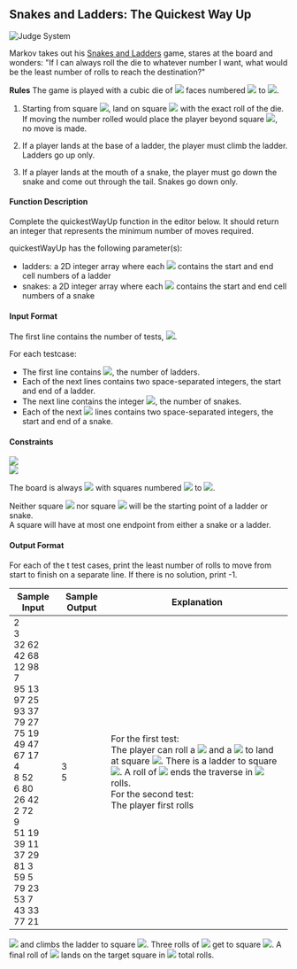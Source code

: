 ## Snakes and Ladders: The Quickest Way Up

![Judge System](https://www.hackerrank.com/challenges/the-quickest-way-up)

Markov takes out his [Snakes and Ladders](https://en.wikipedia.org/wiki/Snakes_and_Ladders) game, stares at the board and wonders: "If I can always roll the die to whatever number I want, what would be the least number of rolls to reach the destination?"

**Rules** The game is played with a cubic die of <img src="https://latex.codecogs.com/svg.latex?\Large&space;6"> faces numbered <img src="https://latex.codecogs.com/svg.latex?\Large&space;1"> to <img src="https://latex.codecogs.com/svg.latex?\Large&space;6">.

1. Starting from square <img src="https://latex.codecogs.com/svg.latex?\Large&space;1">, land on square <img src="https://latex.codecogs.com/svg.latex?\Large&space;100"> with the exact roll of the die. If moving the number rolled would place the player beyond square <img src="https://latex.codecogs.com/svg.latex?\Large&space;100">, no move is made.

2. If a player lands at the base of a ladder, the player must climb the ladder. Ladders go up only.

3. If a player lands at the mouth of a snake, the player must go down the snake and come out through the tail. Snakes go down only.

#### Function Description

Complete the quickestWayUp function in the editor below. It should return an integer that represents the minimum number of moves required.

quickestWayUp has the following parameter(s):
- ladders: a 2D integer array where each <img src="https://latex.codecogs.com/svg.latex?\Large&space;ladders[i]"> contains the start and end cell numbers of a ladder
- snakes: a 2D integer array where each <img src="https://latex.codecogs.com/svg.latex?\Large&space;snakes[i]"> contains the start and end cell numbers of a snake

#### Input Format

The first line contains the number of tests, <img src="https://latex.codecogs.com/svg.latex?\Large&space;t">.

For each testcase:
- The first line contains <img src="https://latex.codecogs.com/svg.latex?\Large&space;n">, the number of ladders.
- Each of the next lines contains two space-separated integers, the start and end of a ladder.
- The next line contains the integer <img src="https://latex.codecogs.com/svg.latex?\Large&space;m">, the number of snakes.
- Each of the next <img src="https://latex.codecogs.com/svg.latex?\Large&space;m"> lines contains two space-separated integers, the start and end of a snake.

#### Constraints

<img src="https://latex.codecogs.com/svg.latex?\Large&space;1\le{t}\le{10}"><br>
<img src="https://latex.codecogs.com/svg.latex?\Large&space;1\le{n,m}\e{15}">

The board is always <img src="https://latex.codecogs.com/svg.latex?\Large&space;10\times{10}"> with squares numbered <img src="https://latex.codecogs.com/svg.latex?\Large&space;1"> to <img src="https://latex.codecogs.com/svg.latex?\Large&space;100">.

Neither square <img src="https://latex.codecogs.com/svg.latex?\Large&space;1"> nor square <img src="https://latex.codecogs.com/svg.latex?\Large&space;100"> will be the starting point of a ladder or snake.<br>
A square will have at most one endpoint from either a snake or a ladder.

#### Output Format

For each of the t test cases, print the least number of rolls to move from start to finish on a separate line. If there is no solution, print -1.

Sample Input|Sample Output|Explanation
-|-|-
2<br>3<br>32 62<br>42 68<br>12 98<br>7<br>95 13<br>97 25<br>93 37<br>79 27<br>75 19<br>49 47<br>67 17<br>4<br>8 52<br>6 80<br>26 42<br>2 72<br>9<br>51 19<br>39 11<br>37 29<br>81 3<br>59 5<br>79 23<br>53 7<br>43 33<br>77 21|3<br>5|For the first test:<br>The player can roll a <img src="https://latex.codecogs.com/svg.latex?\Large&space;5"> and a <img src="https://latex.codecogs.com/svg.latex?\Large&space;6"> to land at square <img src="https://latex.codecogs.com/svg.latex?\Large&space;12">. There is a ladder to square <img src="https://latex.codecogs.com/svg.latex?\Large&space;98">. A roll of <img src="https://latex.codecogs.com/svg.latex?\Large&space;2"> ends the traverse in <img src="https://latex.codecogs.com/svg.latex?\Large&space;3"> rolls.<br>For the second test:<br>The player first rolls
<img src="https://latex.codecogs.com/svg.latex?\Large&space;5"> and climbs the ladder to square <img src="https://latex.codecogs.com/svg.latex?\Large&space;80">. Three rolls of <img src="https://latex.codecogs.com/svg.latex?\Large&space;6"> get to square <img src="https://latex.codecogs.com/svg.latex?\Large&space;98">. A final roll of <img src="https://latex.codecogs.com/svg.latex?\Large&space;2"> lands on the target square in <img src="https://latex.codecogs.com/svg.latex?\Large&space;5"> total rolls. 
